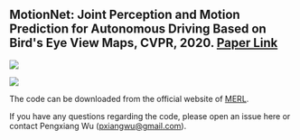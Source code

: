 ## MotionNet: Joint Perception and Motion Prediction for Autonomous Driving Based on Bird's Eye View Maps, CVPR, 2020. [Paper Link](https://arxiv.org/pdf/2003.06754.pdf)

![](https://github.com/pxiangwu/MotionNet/blob/master/teaser/example.gif "")

![](https://github.com/pxiangwu/MotionNet/blob/master/teaser/example2.gif "")


The code can be downloaded from the official website of [MERL](https://www.merl.com/research/?research=license-request&sw=MotionNet).

If you have any questions regarding the code, please open an issue here or contact Pengxiang Wu (pxiangwu@gmail.com).
